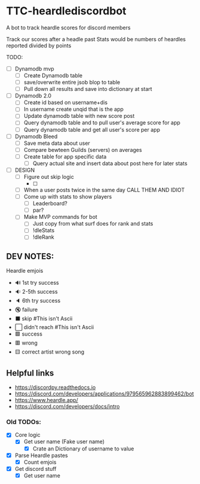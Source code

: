 # TTC-heardlediscordbot
A bot to track heardle scores for discord members

Track our scores after a headle past
Stats would be numbers of heardles reported divided by points

TODO:
 - [ ] Dynamodb mvp
   - [ ] Create Dynamodb table 
   - [ ] save/overwrite entire jsob blop to table
   - [ ] Pull down all results and save into dictionary at start
 - [ ] Dynamodb 2.0
   - [ ] Create id based on username+dis
   - [ ] In username create unqid that is the app
   - [ ] Update dynamodb table with new score post
   - [ ] Query dynamodb table and to pull user's average score for app
   - [ ] Query dynamodb table and get all user's score per app
 - [ ] Dynamodb Bleed
   - [ ] Save meta data about user
   - [ ] Compare bewteen Guilds (servers) on averages
   - [ ] Create table for app specific data 
     - [ ] Query actual site and insert data about post here for later stats
 - [ ] DESIGN 
   - [ ] Figure out skip logic
     - [ ] <put answer here>
   - [ ] When a user posts twice in the same day CALL THEM AND IDIOT
   - [ ] Come up with stats to show players
     - [ ] Leaderboard?
     - [ ] par?
   - [ ] Make MVP commands for bot
     - [ ] Just copy from what surf does for rank and stats
     - [ ] !dleStats
     - [ ] !dleRank

## DEV NOTES:
Heardle emjois
- 🔊 1st try success
- 🔉 2-5th success
- 🔈 6th try success
- 🔇 failure
- ⬛️ skip #This isn't Ascii
- ⬜️ didn't reach #This isn't Ascii
- 🟩 success 
- 🟥 wrong
- 🟨 correct artist wrong song

## Helpful links
- https://discordpy.readthedocs.io
- https://discord.com/developers/applications/979565962883899462/bot
- https://www.heardle.app/
- https://discord.com/developers/docs/intro

### Old TODOs:
 - [x] Core logic
   - [x] Get user name (Fake user name)
     - [x] Crate an Dictionary of username to value
 - [x] Parse Heardle pastes
   - [x] Count emjois
 - [x] Get discord stuff
   - [x] Get user name